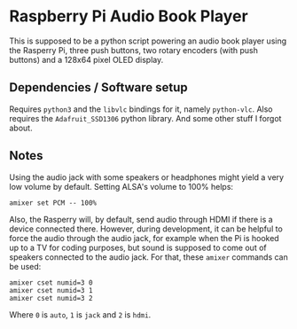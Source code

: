 Raspberry Pi Audio Book Player
==============================

This is supposed to be a python script powering an audio book player using the Rasperry Pi, three push buttons, two rotary encoders (with push buttons) and a 128x64 pixel OLED display.

Dependencies / Software setup
-----------------------------

Requires `python3` and the `libvlc` bindings for it, namely `python-vlc`.
Also requires the `Adafruit_SSD1306` python library.
And some other stuff I forgot about.

Notes
-----

Using the audio jack with some speakers or headphones might yield a very low volume by default. Setting ALSA's volume to 100% helps:

    amixer set PCM -- 100%

Also, the Rasperry will, by default, send audio through HDMI if there is a device connected there. However, during development, it can be helpful to force the audio through the audio jack, for example when the Pi is hooked up to a TV for coding purposes, but sound is supposed to come out of speakers connected to the audio jack. For that, these `amixer` commands can be used:

    amixer cset numid=3 0
    amixer cset numid=3 1
    amixer cset numid=3 2

Where `0` is `auto`, `1` is `jack` and `2` is `hdmi`.


